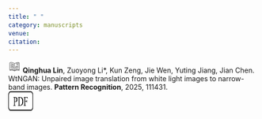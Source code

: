 ```yaml
---
title: " "
category: manuscripts
venue:
citation:
---
```


<img src="../images/journal.png" alt="Alt text" width="25" height="25"> **Qinghua Lin**, Zuoyong Li\*, Kun Zeng, Jie Wen, Yuting Jiang, Jian Chen. WtNGAN: Unpaired image translation from white light images to narrow-band images. **Pattern Recognition**, 2025, 111431.
<br>
<a href="https://www.sciencedirect.com/science/article/abs/pii/S0031320325000913" target="_blank">
  <img src="../images/pdf.png" alt="PDF" width="50" height="40" style="display: inline-block; margin-right: 10px;"></a>
<br><br>
